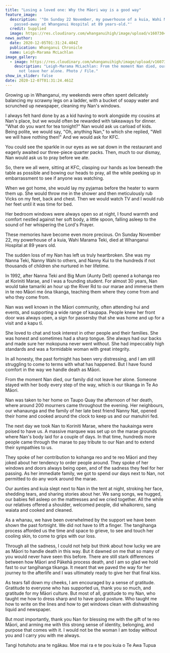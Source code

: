 ```yaml
---
title: "Losing a loved one: Why the Māori way is a good way"
feature_image:
  description: '"On Sunday 22 November, my powerhouse of a kuia, Wahi Marama Teki,
    passed-away at Whanganui Hospital at 89 years-old."'
  credit: Supplied
  image: https://res.cloudinary.com/whanganuihigh/image/upload/v1607304735/News/Leigh-Marama_McLachlan._ex_Chron_5.12.20_photo_supplied.jpg
news_author:
  date: 2020-12-05T01:31:24.404Z
  publication: Whanganui Chronicle
  name: Leigh-Marama McLachlan
image_gallery:
  - image: https://res.cloudinary.com/whanganuihigh/image/upload/v1607304859/News/Leigh_Marama_McLachlan_ex_Chron_17.8.20.jpg
    description: "Leigh-Marama McLachlan: From the moment Nan died, our family did
      not leave her alone. Photo / File."
show_in_slider: false
date: 2020-12-07T01:31:24.461Z
---
```

Growing up in Whanganui, my weekends were often spent delicately balancing my scrawny legs on a ladder, with a bucket of soapy water and scrunched up newspaper, cleaning my Nan's windows.

I always felt hard done by as a kid having to work alongside my cousins at Nan's place, but we would often be rewarded with takeaways for dinner. "What do you want for tea tonight?" Nan would ask us carload of kids. Being polite, we would say, "Oh, anything Nan," to which she replied, "Well we will have nothing then!" And we would ask for KFC.

You could see the sparkle in our eyes as we sat down in the restaurant and eagerly awaited our three-piece quarter packs. Then, much to our dismay, Nan would ask us to pray before we ate.

So, there we all were, sitting at KFC, clasping our hands as low beneath the table as possible and bowing our heads to pray, all the while peeking up in embarrassment to see if anyone was watching.

When we got home, she would lay my pyjamas before the heater to warm them up. She would throw me in the shower and then meticulously rub Vicks on my feet, back and chest. Then we would watch TV and I would rub her feet until it was time for bed.

Her bedroom windows were always open so at night, I found warmth and comfort nestled against her soft body, a little spoon, falling asleep to the sound of her whispering the Lord's Prayer.

These memories have become even more precious. On Sunday November 22, my powerhouse of a kuia, Wahi Marama Teki, died at Whanganui Hospital at 89 years old.

The sudden loss of my Nan has left us truly heartbroken. She was my Nanna Teki, Nanny Wahi to others, and Nanny Kui to the hundreds if not thousands of children she nurtured in her lifetime.

In 1992, after Nanna Teki and Big Mum (Aunty Dell) opened a kohanga reo at Koriniti Marae, and I was a founding student. For almost 30 years, Nan would take tamariki an hour up the River Rd to our marae and immerse them in te reo Māori me ōna tikanga, teaching them where they come from and who they come from.

Nan was well known in the Māori community, often attending hui and events, and supporting a wide range of kaupapa. People knew her front door was always open, a sign for passersby that she was home and up for a visit and a kapu tī.

She loved to chat and took interest in other people and their families. She was honest and sometimes had a sharp tongue. She always had our backs and made sure her mokopuna never went without. She had impeccably high standards and was a formidable woman with great integrity.

In all honesty, the past fortnight has been very distressing, and I am still struggling to come to terms with what has happened. But I have found comfort in the way we handle death as Māori.

From the moment Nan died, our family did not leave her alone. Someone stayed with her body every step of the way, which is our tikanga in Te Ao Māori.

Nan was taken to her home on Taupo Quay the afternoon of her death, where around 200 mourners came throughout the evening. Her neighbours, our whanaunga and the family of her late best friend Nanny Nat, opened their home and cooked around the clock to keep us and our manuhiri fed.

The next day we took Nan to Koriniti Marae, where the haukainga were poised to have us. A massive marquee was set up on the marae grounds where Nan's body laid for a couple of days. In that time, hundreds more people came through the marae to pay tribute to our Nan and to extend their sympathies to us.

They spoke of her contribution to kohanga reo and te reo Māori and they joked about her tendency to order people around. They spoke of her windows and doors always being open, and of the sadness they feel for her passing. As her immediate family, we got to spend our days next to Nan, not permitted to do any work around the marae.

Our aunties and kuia slept next to Nan in the tent at night, stroking her face, shedding tears, and sharing stories about her. We sang songs, we hugged, our babies fell asleep on the mattresses and we cried together. All the while our relatives offered a shoulder, welcomed people, did whaikorero, sang waiata and cooked and cleaned.

As a whanau, we have been overwhelmed by the support we have been shown the past fortnight. We did not have to lift a finger. The tangihanga process afforded us the time and space to grieve, to see and touch her cooling skin, to come to grips with our loss.

Through all the sadness, I could not help but think about how lucky we are as Māori to handle death in this way. But it dawned on me that so many of you would never have seen this before. There are still stark differences between how Māori and Pākehā process death, and I am so glad we hold fast to our tangihanga tikanga. It meant that we paved the way for her journey to the afterlife and I was ultimately ready to give her that final kiss.

As tears fall down my cheeks, I am encouraged by a sense of gratitude. Gratitude to everyone who has supported us, thank you so much, and gratitude for my Māori culture. But most of all, gratitude to my Nan, who taught me how to dress sharp and to have good posture. Who taught me how to write on the lines and how to get windows clean with dishwashing liquid and newspaper.

But most importantly, thank you Nan for blessing me with the gift of te reo Māori, and arming me with this strong sense of identity, belonging, and purpose that comes with it. I would not be the woman I am today without you and I carry you with me always.

Tangi hotuhotu ana te ngākau. Moe mai ra e te pou kuia o Te Awa Tupua